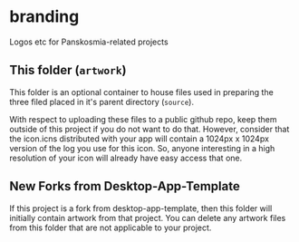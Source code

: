 # branding
Logos etc for Panskosmia-related projects

## This folder (`artwork`)
This folder is an optional container to house files used in preparing the three filed placed in it's parent directory (`source`).

With respect to uploading these files to a public github repo, keep them outside of this project if you do not want to do that. However, consider that the icon.icns distributed with your app will contain a 1024px x 1024px version of the log you use for this icon. So, anyone interesting in a high resolution of your icon will already have easy access that one.

## New Forks from Desktop-App-Template
If this project is a fork from desktop-app-template, then this folder will initially contain artwork from that project. You can delete any artwork files from this folder that are not applicable to your project.